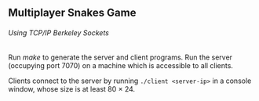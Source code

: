 ## Multiplayer Snakes Game
###### Using TCP/IP Berkeley Sockets

Run *make* to generate the server and client programs. Run the server (occupying port 7070) on a machine which is accessible to all clients. 

Clients connect to the server by running `./client <server-ip>` in a console window, whose size is at least 80 × 24.
